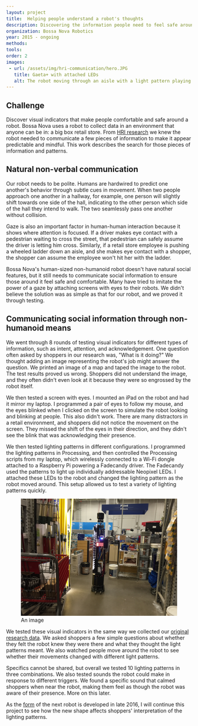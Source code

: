 ```yaml
---
layout: project
title:  Helping people understand a robot's thoughts
description: Discovering the information people need to feel safe around a robot, and designing lighting patterns to communicate that information.
organization: Bossa Nova Robotics
year: 2015 - ongoing
methods:
tools:
order: 2
images: 
 - url: /assets/img/hri-communication/hero.JPG
   title: Gaeta+ with attached LEDs
   alt: The robot moving through an aisle with a light pattern playing.
---
```


<h2 class="first">Challenge</h2>

Discover visual indicators that make people comfortable and safe around a robot. Bossa Nova uses a robot to collect data in an environment that anyone can be in: a big box retail store. From <a href="">HRI research</a> we knew the robot needed to communicate a few pieces of information to make it appear predictable and mindful. This work describes the search for those pieces of information and patterns. 

## Natural non-verbal communication

Our robot needs to be polite. Humans are hardwired to predict one another's behavior through subtle cues in movement. When two people approach one another in a hallway, for example, one person will slightly shift towards one side of the hall, indicating to the other person which side of the hall they intend to walk. The two seamlessly pass one another without collision. 

Gaze is also an important factor in human-human interaction because it shows where attention is focused. If a driver makes eye contact with a pedestrian waiting to cross the street, that pedestrian can safely assume the driver is letting him cross. Similarly, if a retail store employee is pushing a wheeled ladder down an aisle, and she makes eye contact with a shopper, the shopper can assume the employee won't hit her with the ladder.

Bossa Nova's human-sized non-humanoid robot doesn't have natural social features, but it still needs to communicate social information to ensure those around it feel safe and comfortable. Many have tried to imitate the power of a gaze by attaching screens with eyes to their robots. We didn't believe the solution was as simple as that for our robot, and we proved it through testing.

## Communicating social information through non-humanoid means

We went through 8 rounds of testing visual indicators for different types of information, such as intent, attention, and acknowledgement. One question often asked by shoppers in our research was, "What is it doing?" We thought adding an image representing the robot's job might answer the question. We printed an image of a map and taped the image to the robot. The test results proved us wrong. Shoppers did not understand the image, and they often didn't even look at it because they were so engrossed by the robot itself.

We then tested a screen with eyes. I mounted an iPad on the robot and had it mirror my laptop. I programmed a pair of eyes to follow my mouse, and the eyes blinked when I clicked on the screen to simulate the robot looking and blinking at people. This also didn't work. There are many distractors in a retail environment, and shoppers did not notice the movement on the screen. They missed the shift of the eyes in their direction, and they didn't see the blink that was acknowledging their presence. 

We then tested lighting patterns in different configurations. I programmed the lighting patterns in Processing, and then controlled the Processing scripts from my laptop, which wirelessly connected to a Wi-Fi dongle attached to a Raspberry Pi powering a Fadecandy driver. The Fadecandy used the patterns to light up individually addressable Neopixel LEDs. I attached these LEDs to the robot and changed the lighting pattern as the robot moved around. This setup allowed us to test a variety of lighting patterns quickly.

<figure><img src="/assets/img/hri-communication/hero.JPG"><figcaption>An image</figcaption></figure>

We tested these visual indicators in the same way we collected our <a href="">original research data</a>. We asked shoppers a few simple questions about whether they felt the robot knew they were there and what they thought the light patterns meant. We also watched people move around the robot to see whether their movements changed with different light patterns. 

Specifics cannot be shared, but overall we tested 10 lighting patterns in three combinations. We also tested sounds the robot could make in response to different triggers. We found a specific sound that calmed shoppers when near the robot, making them feel as though the robot was aware of their presence. More on this later.

As the <a href="">form</a> of the next robot is developed in late 2016, I will continue this project to see how the new shape affects shoppers' interpretation of the lighting patterns.